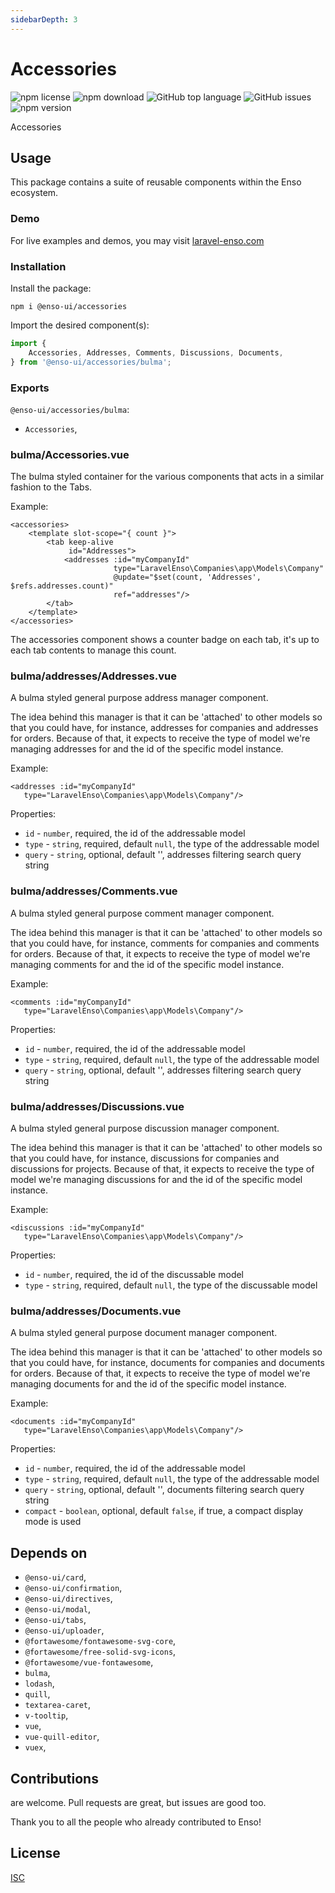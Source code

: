 ```yaml
---
sidebarDepth: 3
---
```


# Accessories

![npm license](https://img.shields.io/npm/l/@enso-ui/accessories.svg) 
![npm download](https://img.shields.io/npm/dm/@enso-ui/accessories.svg) 
![GitHub top language](https://img.shields.io/github/languages/top/enso-ui/accessories.svg) 
![GitHub issues](https://img.shields.io/github/issues/enso-ui/accessories.svg) 
![npm version](https://img.shields.io/npm/v/@enso-ui/accessories.svg) 

Accessories

## Usage
This package contains a suite of reusable components within the Enso ecosystem.

### Demo

For live examples and demos, you may visit [laravel-enso.com](https://www.laravel-enso.com)

### Installation

Install the package:
```
npm i @enso-ui/accessories
```
Import the desired component(s):
```js
import {
    Accessories, Addresses, Comments, Discussions, Documents,
} from '@enso-ui/accessories/bulma';
```

### Exports

`@enso-ui/accessories/bulma`:
- `Accessories`, 

### bulma/Accessories.vue

The bulma styled container for the various components that acts in a similar fashion to the Tabs.

Example:
```vue
<accessories>
    <template slot-scope="{ count }">
        <tab keep-alive
             id="Addresses">
            <addresses :id="myCompanyId"
                       type="LaravelEnso\Companies\app\Models\Company"
                       @update="$set(count, 'Addresses', $refs.addresses.count)"
                       ref="addresses"/>
        </tab>
    </template>
</accessories>
```

The accessories component shows a counter badge on each tab, it's up to each tab contents to manage this count.

### bulma/addresses/Addresses.vue

A bulma styled general purpose address manager component.

The idea behind this manager is that it can be 'attached' to other models so that you could have, for instance,
addresses for companies and addresses for orders. Because of that, it expects to receive the type of model 
we're managing addresses for and the id of the specific model instance. 

Example:
```vue
<addresses :id="myCompanyId"
   type="LaravelEnso\Companies\app\Models\Company"/>
```

Properties:
- `id` - `number`, required, the id of the addressable model
- `type` - `string`, required, default `null`, the type of the addressable model
- `query` - `string`, optional, default '', addresses filtering search query string

### bulma/addresses/Comments.vue

A bulma styled general purpose comment manager component.

The idea behind this manager is that it can be 'attached' to other models so that you could have, for instance,
comments for companies and comments for orders. Because of that, it expects to receive the type of model 
we're managing comments for and the id of the specific model instance. 

Example:
```vue
<comments :id="myCompanyId"
   type="LaravelEnso\Companies\app\Models\Company"/>
```

Properties:
- `id` - `number`, required, the id of the addressable model
- `type` - `string`, required, default `null`, the type of the addressable model
- `query` - `string`, optional, default '', addresses filtering search query string

### bulma/addresses/Discussions.vue

A bulma styled general purpose discussion manager component.

The idea behind this manager is that it can be 'attached' to other models so that you could have, for instance,
discussions for companies and discussions for projects. Because of that, it expects to receive the type of model 
we're managing discussions for and the id of the specific model instance. 

Example:
```vue
<discussions :id="myCompanyId"
   type="LaravelEnso\Companies\app\Models\Company"/>
```

Properties:
- `id` - `number`, required, the id of the discussable model
- `type` - `string`, required, default `null`, the type of the discussable model

### bulma/addresses/Documents.vue

A bulma styled general purpose document manager component.

The idea behind this manager is that it can be 'attached' to other models so that you could have, for instance,
documents for companies and documents for orders. Because of that, it expects to receive the type of model 
we're managing documents for and the id of the specific model instance. 

Example:
```vue
<documents :id="myCompanyId"
   type="LaravelEnso\Companies\app\Models\Company"/>
```

Properties:
- `id` - `number`, required, the id of the addressable model
- `type` - `string`, required, default `null`, the type of the addressable model
- `query` - `string`, optional, default '', documents filtering search query string
- `compact` - `boolean`, optional, default `false`, if true, a compact display mode is used


## Depends on

- `@enso-ui/card`,
- `@enso-ui/confirmation`,
- `@enso-ui/directives`,
- `@enso-ui/modal`,
- `@enso-ui/tabs`,
- `@enso-ui/uploader`,
- `@fortawesome/fontawesome-svg-core`,
- `@fortawesome/free-solid-svg-icons`,
- `@fortawesome/vue-fontawesome`,
- `bulma`,
- `lodash`,
- `quill`,
- `textarea-caret`,
- `v-tooltip`,
- `vue`,
- `vue-quill-editor`,
- `vuex`,

## Contributions

are welcome. Pull requests are great, but issues are good too.

Thank you to all the people who already contributed to Enso!

## License

[ISC](https://opensource.org/licenses/ISC)
